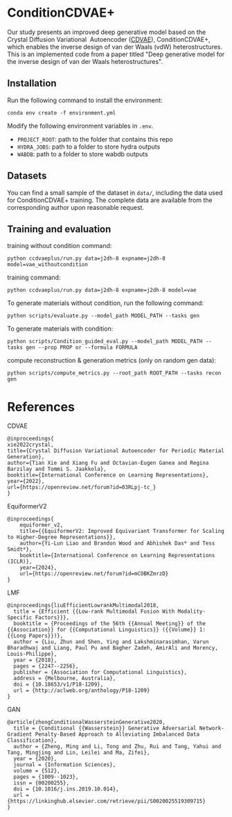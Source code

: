 # ConditionCDVAE+

Our study presents an improved deep generative model based on the Crystal Diffusion Variational  Autoencoder ([CDVAE](https://github.com/txie-93/cdvae)), ConditionCDVAE+, which enables the inverse design of van der Waals (vdW) heterostructures.
This is an implemented code from a paper titled "Deep generative model for the inverse design of van der Waals  heterostructures".
## Installation
Run the following command to install the environment:
```
conda env create -f environment.yml
```

Modify the following environment variables in `.env`.

- `PROJECT_ROOT`: path to the folder that contains this repo
- `HYDRA_JOBS`: path to a folder to store hydra outputs
- `WABDB`: path to a folder to store wabdb outputs

## Datasets

You can find a small sample of the dataset in `data/`, 
including the data used for ConditionCDVAE+ training. 
The complete data are available from the corresponding author upon reasonable request.

## Training and evaluation

training without condition command:
```
python ccdvaeplus/run.py data=j2dh-8 expname=j2dh-8 model=vae_withoutcondition
```

training  command:
```
python ccdvaeplus/run.py data=j2dh-8 expname=j2dh-8 model=vae
```

To generate materials without condition, run the following command:
```
python scripts/evaluate.py --model_path MODEL_PATH --tasks gen
```

To generate materials with condition:
```
python scripts/Condition_guided_eval.py --model_path MODEL_PATH --tasks gen --prop PROP or --formula FORMULA
```

compute reconstruction & generation metrics (only on random gen data):
```
python scripts/compute_metrics.py --root_path ROOT_PATH --tasks recon gen
```

# References

CDVAE
```
@inproceedings{
xie2022crystal,
title={Crystal Diffusion Variational Autoencoder for Periodic Material Generation},
author={Tian Xie and Xiang Fu and Octavian-Eugen Ganea and Regina Barzilay and Tommi S. Jaakkola},
booktitle={International Conference on Learning Representations},
year={2022},
url={https://openreview.net/forum?id=03RLpj-tc_}
}
```

EquiformerV2
```
@inproceedings{
    equiformer_v2,
    title={{EquiformerV2: Improved Equivariant Transformer for Scaling to Higher-Degree Representations}}, 
    author={Yi-Lun Liao and Brandon Wood and Abhishek Das* and Tess Smidt*},
    booktitle={International Conference on Learning Representations (ICLR)},
    year={2024},
    url={https://openreview.net/forum?id=mCOBKZmrzD}
}
```

LMF
```
@inproceedings{liuEfficientLowrankMultimodal2018,
  title = {Efficient {{Low-rank Multimodal Fusion With Modality-Specific Factors}}},
  booktitle = {Proceedings of the 56th {{Annual Meeting}} of the {{Association}} for {{Computational Linguistics}} ({{Volume}} 1: {{Long Papers}})},
  author = {Liu, Zhun and Shen, Ying and Lakshminarasimhan, Varun Bharadhwaj and Liang, Paul Pu and Bagher Zadeh, AmirAli and Morency, Louis-Philippe},
  year = {2018},
  pages = {2247--2256},
  publisher = {Association for Computational Linguistics},
  address = {Melbourne, Australia},
  doi = {10.18653/v1/P18-1209},
  url = {http://aclweb.org/anthology/P18-1209}
}
```

GAN
```
@article{zhengConditionalWassersteinGenerative2020,
  title = {Conditional {{Wasserstein}} Generative Adversarial Network-Gradient Penalty-Based Approach to Alleviating Imbalanced Data Classification},
  author = {Zheng, Ming and Li, Tong and Zhu, Rui and Tang, Yahui and Tang, Mingjing and Lin, Leilei and Ma, Zifei},
  year = {2020},
  journal = {Information Sciences},
  volume = {512},
  pages = {1009--1023},
  issn = {00200255},
  doi = {10.1016/j.ins.2019.10.014},
  url = {https://linkinghub.elsevier.com/retrieve/pii/S0020025519309715}
}
```